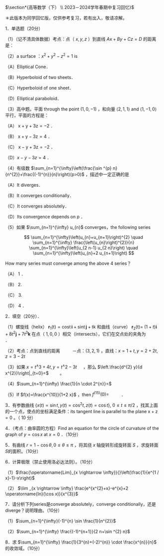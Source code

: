 $\section*{高等数学（下） \\ 2023－2024学年春期中复习回忆}$

＊此版本为同学回忆版，仅供参考复习，若有出入，敬请凉解。

1．单选题（20分）

（1）（记不清具体数据）考点：点（ $x, y, z$ ）到直线 $A x+B y+C z=D$ 的距离是：

（2）a surface ：$x^{2}+y^{2}-z^{2}=1$ is

（A）Elliptical Cone．

（B）Hyperboloid of two sheets．

（C）Hyperboloid of one sheet．

（D）Elliptical paraboloid．

（3）高中题。平面 through the point $(1,0,-1)$ ，和向量 $\langle 2,1,1\rangle$ and $\langle 1,-1,0\rangle$ 平行，平面的方程是：

（A） $\mathrm{x}+\mathrm{y}+3 \mathrm{z}=-2$ ．

（B） $\mathrm{x}+\mathrm{y}-3 \mathrm{z}=4$ ．

（C） $\mathrm{x}-\mathrm{y}+3 \mathrm{z}=-2$ ．

（D）$x-y-3 z=4$ ．

（4）有级数 $\sum_{n=1}^{\infty}\left(\frac{\sin ^{p} n}{n^{2}}+\frac{(-1)^{n}}{n}\right)(p>0)$ ，描述中一定正确的是

（A）It diverges．

（B）It converges conditionally．

（C）It converges absolutely．

（D）Its convergence depends on p ．

（5）如果 $\sum_{n=1}^{\infty} u_{n}$ converges，the following series

$$
\sum_{n=1}^{\infty}\left(u_{n}+u_{n+1}\right)^{2} \quad \sum_{n=1}^{\infty} \frac{\left(u_{n}\right)^{2}}{n} \sum_{n=1}^{\infty}\left(u_{2 n-1} u_{2 n}\right) \quad \sum_{n=1}^{\infty}\left(u_{n}+2 u_{n+1}\right)
$$

How many series must converge among the above 4 series？

（A） 1 ．

（B） 2.

（C） 3.

（D） 4 ．

2．填空（20分）．

（1）螺旋线（helix） $\mathbf{r}_{1}(\mathrm{t})=\operatorname{cost} \mathbf{i}+\operatorname{sint} \mathbf{j}+\mathrm{tk}$ 和曲线（curve） $\mathbf{r}_{2}(\mathrm{t})=$ $(1+t) \mathbf{i}+8 t^{2} \mathbf{j}+7 t^{3} \mathbf{k}$ 在点（ $1,0,0$ ）相交（intersects），它们在交点处的夹角为 $\qquad$ ．

（2）考点：点到直线的距离 $\qquad$ －点：$(3,2,1)$ ，直线：$x=1+t, y=2+2 t, z=3-2 t$

（3）如果 $x=t^{\wedge} 3+4 t, y=t^{\wedge} 2-3 t \quad$ ，那么 $\left.\frac{d^{2} y}{d x^{2}}\right|_{t=0}=$ $\qquad$。

（4）$\sum_{n=1}^{\infty} \frac{1}{n \cdot 2^{n}}=$ $\qquad$

（5）If $f(x)=\frac{x^{10}}{1+2 x}$ ，then $f^{(15)}(0)=$ $\qquad$ ．

3．有参数曲线 $\left\{x(t)=\sin t, y(t)=\cos ^{2} t, z(t)=\cos t\right\}, ~ 0 \leqslant t \leqslant \pi / 2$ ，找其上面的一个点，使点的坐标满足条件：its tangent line is parallel to the plane $\mathrm{x}+\mathrm{z}=0$ 。（ 10 分）

4．（考点：曲率圆的方程）Find an equation for the circle of curvature of the graph of $y=\cos x$ at $x=0$ ．（10分）

5．有曲线 $r=1-\cos \theta, 0 \leqslant \theta \leqslant \pi$ ，将其绕 $x$ 轴旋转形成旋转面 $S$ ，求旋转面 $S$的面积。（10分）

6．计算极限（禁止使用洛必达法则）。（10分）

（1）$\frac{\operatorname{Lim}_{x \rightarrow \infty}}{}\left(\frac{1}{e^{1 / x}-1}-x\right)$

（2） $\lim _{x \rightarrow \infty} \frac{e^{x^{2}+x}-e^{x}+2 \operatorname{In}(\cos x)}{x^{3}}$

7．请分析下列series是converge absolutely，converge conditionally，还是diverge？说明理由。（10分）

（1）$\sum_{n=1}^{\infty}(-1)^{n} \sin \frac{1}{n^{2}}$

（2）$\sum_{n=1}^{\infty} \frac{(-1)^{n+1}}{2 n+\sin ^{2} n}$

8．求 $\sum_{n=1}^{\infty} \frac{1}{3^{n}+(-2)^{n}} \cdot \frac{x^{n}}{n}$ 的收敛域。（10分）


